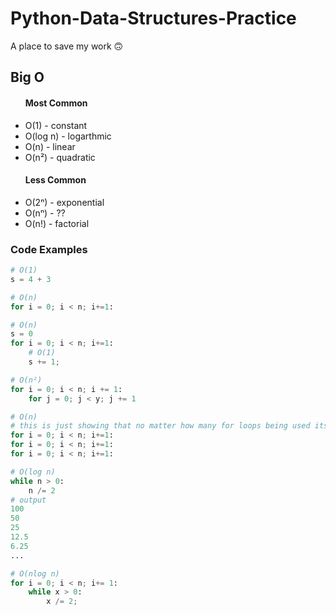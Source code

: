 # Python-Data-Structures-Practice

A place to save my work 🙃
<br>
<h2>Big O</h2>
<ul>
    <h4>Most Common</h4> 
    <li>O(1) - constant </li>
    <li>O(log n) - logarthmic </li>
    <li>O(n) - linear </li>
    <li>O(n²) - quadratic </li>
    <h4>Less Common</h4>
    <li>O(2ⁿ) - exponential </li>
    <li>O(nⁿ) - ?? </li>
    <li>O(n!) - factorial </li> 
</ul>

<h3>Code Examples</h3>

```python
# O(1)
s = 4 + 3

# O(n)
for i = 0; i < n; i+=1:

# O(n)
s = 0
for i = 0; i < n; i+=1:
    # O(1)
    s += 1;

# O(n²)
for i = 0; i < n; i += 1:
    for j = 0; j < y; j += 1

# O(n) 
# this is just showing that no matter how many for loops being used its still O(n)
for i = 0; i < n; i+=1:
for i = 0; i < n; i+=1:
for i = 0; i < n; i+=1:

# O(log n)
while n > 0:
    n /= 2
# output 
100
50
25
12.5
6.25
...

# O(nlog n)
for i = 0; i < n; i+= 1:
    while x > 0:
        x /= 2;
```